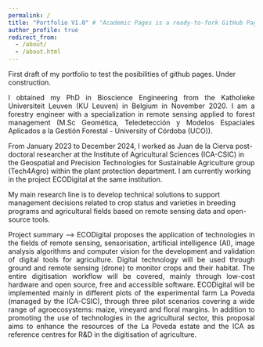 ```yaml
---
permalink: /
title: "Portfolio V1.0" # "Academic Pages is a ready-to-fork GitHub Pages template for academic personal websites"
author_profile: true
redirect_from: 
  - /about/
  - /about.html
---
```


First draft of my portfolio to test the posibilities of github pages. Under construction.

<p style = "text-align: justify; font-size: 10 pt">
I obtained my PhD in Bioscience Engineering from the Katholieke Universiteit Leuven (KU Leuven) in Belgium in November 2020. I am a forestry engineer with a specialization in remote sensing applied to forest management (M.Sc Geomética, Teledetección y Modelos Espaciales Aplicados a la Gestión Forestal - University of Córdoba (UCO)).

From January 2023 to December 2024, I worked as Juan de la Cierva post-doctoral researcher at the Institute of Agricultural Sciences (ICA-CSIC) in the Geospatial and Precision Technologies for Sustainable Agriculture group (Tech4Agro) within the plant protection department. I am currently working in the project ECODigital at the same institution. 

My main research line is to develop technical solutions to support management decisions related to crop status and varieties in breeding programs and agricultural fields based on remote sensing data and open-source tools.
</p>

<p style = "text-align: justify; font-size: 10 pt">
Project summary --> ECODigital proposes the application of technologies in the fields of remote sensing, sensorisation, artificial intelligence (AI), image analysis algorithms and computer vision for the development and validation of digital tools for agriculture. 
Digital technology will be used through ground and remote sensing (drone) to monitor crops and their habitat. The entire digitisation workflow will be covered, mainly through low-cost hardware and open source, free and accessible software. 
ECODigital will be implemented mainly in different plots of the experimental farm La Poveda (managed by the ICA-CSIC), through three pilot scenarios covering a wide range of agroecosystems: maize, vineyard and floral margins. In addition to promoting the use of technologies in the agricultural sector, this proposal aims to enhance the resources of the La Poveda estate and the ICA as reference centres for R&D in the digitisation of agriculture.
</p>

<!-- <p style = "text-align: justify; font-size: 10 pt">
Lorem ipsum dolor sit amet, consectetur adipiscing elit. Ut et pellentesque velit. Quisque lacinia neque eget ipsum accumsan, in varius nisi eleifend. Praesent eu nisl vel erat interdum euismod quis et arcu. Nam fringilla, sapien eu gravida feugiat, lacus mi lobortis tortor, sit amet congue libero dui eget eros. Donec non elementum purus. Nullam massa magna, molestie at maximus eu, imperdiet vel est. Phasellus eu sagittis augue, et aliquam felis. Sed tincidunt pharetra lorem, nec tincidunt lorem egestas nec. 
</p>
<p style = "text-align: justify; font-size: 10 pt">
Vestibulum tristique pretium est, at commodo odio efficitur id. Integer eleifend ante at tortor fringilla commodo. Pellentesque congue congue magna, a pulvinar neque. Quisque nisl odio, fringilla eu dui tempor, maximus mattis est. Nunc maximus felis vitae laoreet aliquet. Vestibulum tincidunt eu magna nec egestas. Nam vel turpis quis massa efficitur imperdiet. Quisque at eros sit amet mi aliquet tristique. Mauris sodales nec lacus quis porta. Morbi elit justo, maximus eget dictum ornare, vestibulum tincidunt neque. In vestibulum leo vitae velit pretium imperdiet. Fusce tincidunt, augue ac dignissim porttitor, mauris purus eleifend justo, a porta nunc felis quis erat. Donec luctus tincidunt vulputate. Pellentesque habitant morbi tristique senectus et netus et malesuada fames ac turpis egestas. Donec id porttitor leo, in pharetra arcu.
</p> -->

<!-- This is the front page of a website that is powered by the [Academic Pages template](https://github.com/academicpages/academicpages.github.io) and hosted on GitHub pages. [GitHub pages](https://pages.github.com) is a free service in which websites are built and hosted from code and data stored in a GitHub repository, automatically updating when a new commit is made to the repository. This template was forked from the [Minimal Mistakes Jekyll Theme](https://mmistakes.github.io/minimal-mistakes/) created by Michael Rose, and then extended to support the kinds of content that academics have: publications, talks, teaching, a portfolio, blog posts, and a dynamically-generated CV. You can fork [this template](https://github.com/academicpages/academicpages.github.io) right now, modify the configuration and markdown files, add your own PDFs and other content, and have your own site for free, with no ads!

A data-driven personal website
======
Like many other Jekyll-based GitHub Pages templates, Academic Pages makes you separate the website's content from its form. The content & metadata of your website are in structured markdown files, while various other files constitute the theme, specifying how to transform that content & metadata into HTML pages. You keep these various markdown (.md), YAML (.yml), HTML, and CSS files in a public GitHub repository. Each time you commit and push an update to the repository, the [GitHub pages](https://pages.github.com/) service creates static HTML pages based on these files, which are hosted on GitHub's servers free of charge.

Many of the features of dynamic content management systems (like Wordpress) can be achieved in this fashion, using a fraction of the computational resources and with far less vulnerability to hacking and DDoSing. You can also modify the theme to your heart's content without touching the content of your site. If you get to a point where you've broken something in Jekyll/HTML/CSS beyond repair, your markdown files describing your talks, publications, etc. are safe. You can rollback the changes or even delete the repository and start over - just be sure to save the markdown files! Finally, you can also write scripts that process the structured data on the site, such as [this one](https://github.com/academicpages/academicpages.github.io/blob/master/talkmap.ipynb) that analyzes metadata in pages about talks to display [a map of every location you've given a talk](https://academicpages.github.io/talkmap.html).

Getting started
======
1. Register a GitHub account if you don't have one and confirm your e-mail (required!)
1. Fork [this template](https://github.com/academicpages/academicpages.github.io) by clicking the "Use this template" button in the top right. 
1. Go to the repository's settings (rightmost item in the tabs that start with "Code", should be below "Unwatch"). Rename the repository "[your GitHub username].github.io", which will also be your website's URL.
1. Set site-wide configuration and create content & metadata (see below -- also see [this set of diffs](http://archive.is/3TPas) showing what files were changed to set up [an example site](https://getorg-testacct.github.io) for a user with the username "getorg-testacct")
1. Upload any files (like PDFs, .zip files, etc.) to the files/ directory. They will appear at https://[your GitHub username].github.io/files/example.pdf.  
1. Check status by going to the repository settings, in the "GitHub pages" section

Site-wide configuration
------
The main configuration file for the site is in the base directory in [_config.yml](https://github.com/academicpages/academicpages.github.io/blob/master/_config.yml), which defines the content in the sidebars and other site-wide features. You will need to replace the default variables with ones about yourself and your site's github repository. The configuration file for the top menu is in [_data/navigation.yml](https://github.com/academicpages/academicpages.github.io/blob/master/_data/navigation.yml). For example, if you don't have a portfolio or blog posts, you can remove those items from that navigation.yml file to remove them from the header. 

Create content & metadata
------
For site content, there is one markdown file for each type of content, which are stored in directories like _publications, _talks, _posts, _teaching, or _pages. For example, each talk is a markdown file in the [_talks directory](https://github.com/academicpages/academicpages.github.io/tree/master/_talks). At the top of each markdown file is structured data in YAML about the talk, which the theme will parse to do lots of cool stuff. The same structured data about a talk is used to generate the list of talks on the [Talks page](https://academicpages.github.io/talks), each [individual page](https://academicpages.github.io/talks/2012-03-01-talk-1) for specific talks, the talks section for the [CV page](https://academicpages.github.io/cv), and the [map of places you've given a talk](https://academicpages.github.io/talkmap.html) (if you run this [python file](https://github.com/academicpages/academicpages.github.io/blob/master/talkmap.py) or [Jupyter notebook](https://github.com/academicpages/academicpages.github.io/blob/master/talkmap.ipynb), which creates the HTML for the map based on the contents of the _talks directory).

**Markdown generator**

The repository includes [a set of Jupyter notebooks](https://github.com/academicpages/academicpages.github.io/tree/master/markdown_generator
) that converts a CSV containing structured data about talks or presentations into individual markdown files that will be properly formatted for the Academic Pages template. The sample CSVs in that directory are the ones I used to create my own personal website at stuartgeiger.com. My usual workflow is that I keep a spreadsheet of my publications and talks, then run the code in these notebooks to generate the markdown files, then commit and push them to the GitHub repository.

How to edit your site's GitHub repository
------
Many people use a git client to create files on their local computer and then push them to GitHub's servers. If you are not familiar with git, you can directly edit these configuration and markdown files directly in the github.com interface. Navigate to a file (like [this one](https://github.com/academicpages/academicpages.github.io/blob/master/_talks/2012-03-01-talk-1.md) and click the pencil icon in the top right of the content preview (to the right of the "Raw | Blame | History" buttons). You can delete a file by clicking the trashcan icon to the right of the pencil icon. You can also create new files or upload files by navigating to a directory and clicking the "Create new file" or "Upload files" buttons. 

Example: editing a markdown file for a talk
![Editing a markdown file for a talk](/images/editing-talk.png)

For more info
------
More info about configuring Academic Pages can be found in [the guide](https://academicpages.github.io/markdown/), the [growing wiki](https://github.com/academicpages/academicpages.github.io/wiki), and you can always [ask a question on GitHub](https://github.com/academicpages/academicpages.github.io/discussions). The [guides for the Minimal Mistakes theme](https://mmistakes.github.io/minimal-mistakes/docs/configuration/) (which this theme was forked from) might also be helpful. -->
